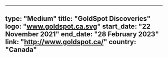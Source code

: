 
---
type: "Medium"
title: "GoldSpot Discoveries"
logo: "www.goldspot.ca.svg"
start_date: "22 November 2021"
end_date: "28 February 2023"
link: "http://www.goldspot.ca/"
country: "Canada"
---
